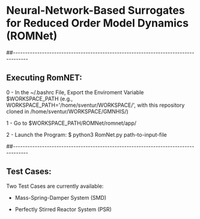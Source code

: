 # Neural-Network-Based Surrogates for Reduced Order Model Dynamics (ROMNet)



##------------------------------------------------------------------------------------
## Executing RomNET:

0 - In the ~/.bashrc File, Export the Enviroment Variable $WORKSPACE_PATH
(e.g., WORKSPACE_PATH='/home/sventur/WORKSPACE/', with this repository cloned in /home/sventur/WORKSPACE/GMNHIS/)

1 - Go to $WORKSPACE_PATH/ROMNet/romnet/app/

2 - Launch the Program:
$ python3 RomNet.py path-to-input-file



##------------------------------------------------------------------------------------
## Test Cases:

Two Test Cases are currently available:

- Mass-Spring-Damper System (SMD)

- Perfectly Stirred Reactor System (PSR)